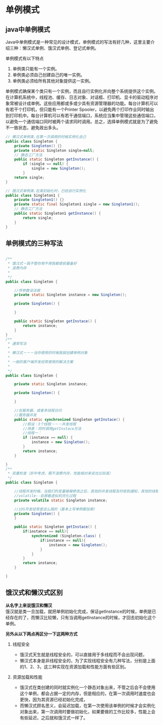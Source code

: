 # 单例模式

## java中单例模式
Java中单例模式是一种常见的设计模式，单例模式的写法有好几种，这里主要介绍三种：懒汉式单例、饿汉式单例、登记式单例。

单例模式有以下特点
1. 单例类只能有一个实例。
2. 单例类必须自己创建自己的唯一实例。
3. 单例类必须给所有其他对象提供这一实例。

单例模式确保某个类只有一个实例，而且自行实例化并向整个系统提供这个实例。在计算机系统中，线程池、缓存、日志对象、对话框、打印机、显卡的驱动程序对象常被设计成单例。这些应用都或多或少具有资源管理器的功能。每台计算机可以有若干个打印机，但只能有一个Printer Spooler，以避免两个打印作业同时输出到打印机中。每台计算机可以有若干通信端口，系统应当集中管理这些通信端口，以避免一个通信端口同时被两个请求同时调用。总之，选择单例模式就是为了避免不一致状态，避免政出多头。

```java
// 懒汉式单例类.在第一次调用的时候实例化自己   
public class Singleton {  
    private Singleton() {}  
    private static Singleton single=null;  
    // 静态工厂方法   
    public static Singleton getInstance() {  
        if (single == null) {    
            single = new Singleton();  
        }
    return single;
}

// 饿汉式单例类.在类初始化时，已经自行实例化   
public class Singleton1 {  
    private Singleton1() {}  
    private static final Singleton1 single = new Singleton1();  
    // 静态工厂方法   
    public static Singleton1 getInstance() {  
        return single;  
    }  
}  
```

## 单例模式的三种写法
```java

/**
 * 饿汉式－我不管你用不用我都提前最备好 
 * 浪费内存 
 * 
 */
public class Singleton {  

    //传参数没法做  
    private static Singleton instance = new Singleton();  

    private Singleton() {

    }  

    public static Singleton getInstace() {
        return instance;
    }  
}  
/**
 * 通常写法 
 *  
 * 懒汉式－－－当你使用的时候我就创建单例对象 
 *  
 * 一般的客户端开发经常使用的解决方案  
 * 
 */
public class Singleton {  

    private static Singleton instance;  

    private Singleton() {

    }  

    //在服务器，或者多线程访问  
    //服务器并发  
    public static synchronized Singleton getInstace() {
        //假设：3个线程－－－并发线程  
        //场景：同时调用getInstace方法  
        //线程一：  
        if (instance == null) {
            instance = new Singleton();
        }
        return instance;
    }  

}  
/**
 * 双重检查（折中考虑，既不浪费内存，性能相对来说也比较高）  
 */
public class Singleton {  

    //线程并发时候，当我们的变量被被修改之后，其他的并发线程及时收到通知，其他的线程就可以访问数据  
    //volatile--会屏蔽虚拟机优化过程  
    private volatile static Singleton instance;  

    //iOS开发经常是这么搞的（基本上写单例都加索）  
    private Singleton() {
    }  

    public static Singleton getInstace() {
        if(instance == null){
            synchronized (Singleton.class) {
                if(instance == null){
                    instance = new Singleton();
                }
            }
        }
        return instance;
    }  

}  

```
## 饿汉式和懒汉式区别

**从名字上来说饿汉和懒汉**    
饿汉就是类一旦加载，就把单例初始化完成，保证getInstance的时候，单例是已经存在的了，而懒汉比较懒，只有当调用getInstance的时候，才回去初始化这个单例。

**另外从以下两点再区分一下这两种方式**   
1. 线程安全
    - 饿汉式天生就是线程安全的，可以直接用于多线程而不会出现问题，
    - 懒汉式本身是非线程安全的，为了实现线程安全有几种写法，分别是上面的1、2、3，这三种实现在资源加载和性能方面有些区别。

2. 资源加载和性能
    - 饿汉式在类创建的同时就实例化一个静态对象出来，不管之后会不会使用这个单例，都会占据一定的内存，但是相应的，在第一次调用时速度也会更快，因为其资源已经初始化完成，
    - 而懒汉式顾名思义，会延迟加载，在第一次使用该单例的时候才会实例化对象出来，第一次调用时要做初始化，如果要做的工作比较多，性能上会有些延迟，之后就和饿汉式一样了。
